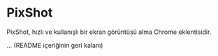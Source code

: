 # PixShot

PixShot, hızlı ve kullanışlı bir ekran görüntüsü alma Chrome eklentisidir.

... (README içeriğinin geri kalanı)